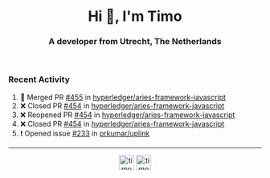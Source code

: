 <h1 align="center">Hi 👋, I'm Timo</h1>
<h3 align="center">A developer from Utrecht, The Netherlands</h3>
<br/>
<!-- https://github.com/rahuldkjain/github-profile-readme-generator --!>

<!--  <p align="left"><img src="https://github-readme-stats.vercel.app/api?username=timoglastra&show_icons=true&count_private=true&" alt="timoglastra" /></p> --!>

<!--
Github language stats
<p align="left"><img src="https://github-readme-stats.vercel.app/api/top-langs/?username=timoglastra&layout=compact" alt="timoglastra" /><p>
-->

<!-- Codestats language stats -->
<!-- <p align="left"><img src="https://codestats-readme.vercel.app/api/top-langs/?username=timoglastra&layout=compact&language_count=12" alt="timoglastra" /><p>    --!>
  
<h3>Recent Activity</h3>

<!--START_SECTION:activity-->
1. 🎉 Merged PR [#455](https://github.com/hyperledger/aries-framework-javascript/pull/455) in [hyperledger/aries-framework-javascript](https://github.com/hyperledger/aries-framework-javascript)
2. ❌ Closed PR [#454](https://github.com/hyperledger/aries-framework-javascript/pull/454) in [hyperledger/aries-framework-javascript](https://github.com/hyperledger/aries-framework-javascript)
3. ❌ Reopened PR [#454](https://github.com/hyperledger/aries-framework-javascript/pull/454) in [hyperledger/aries-framework-javascript](https://github.com/hyperledger/aries-framework-javascript)
4. ❌ Closed PR [#454](https://github.com/hyperledger/aries-framework-javascript/pull/454) in [hyperledger/aries-framework-javascript](https://github.com/hyperledger/aries-framework-javascript)
5. ❗️ Opened issue [#233](https://github.com/prkumar/uplink/issues/233) in [prkumar/uplink](https://github.com/prkumar/uplink)
<!--END_SECTION:activity-->

---

<p align="center">
<a href="https://twitter.com/timoglastra" target="blank"><img align="center" src="https://cdn.jsdelivr.net/npm/simple-icons@3.0.1/icons/twitter.svg" alt="timoglastra" height="30" width="30" /></a>
<a href="https://linkedin.com/in/timoglastra" target="blank"><img align="center" src="https://cdn.jsdelivr.net/npm/simple-icons@3.0.1/icons/linkedin.svg" alt="timoglastra" height="30" width="30" /></a>
</p>



